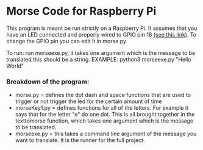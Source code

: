 # Morse Code for Raspberry Pi

This program is meant be run strictly on a Raspberry Pi. It assumes that you have an LED connected and properly wired to GPIO pin 18 [(see this link)](https://thepihut.com/blogs/raspberry-pi-tutorials/27968772-turning-on-an-led-with-your-raspberry-pis-gpio-pins#:~:targetText=Use%20one%20of%20the%20jumper,the%20breadboard%2C%20as%20shown%20above.). To change the GPIO pin you can edit it in morse.py

To run: run morseexe.py, it takes one argument which is the message to be translated this should be a string. EXAMPLE: python3 morseexe.py "Hello World"

### Breakdown of the program:
  - morse.py = defines the dot dash and space functions that are used to trigger or not trigger the led for the certain amount of time
  - morseKey1.py = defines functions for all of the letters. For example it says that for the letter "e" do one dot. This is all brought together in the texttomorse function, which takes one argument which is the message to be translated.
  - morseexe.py = this takes a command line argument of the message you want to translate. It is the runner for the full project.
